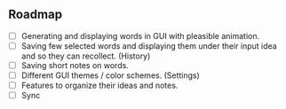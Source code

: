 ## Roadmap

- [ ] Generating and displaying words in GUI with pleasible animation.
- [ ] Saving few selected words and displaying them under their input idea and so they can recollect. (History)
- [ ] Saving short notes on words.
- [ ] Different GUI themes / color schemes. (Settings)
- [ ] Features to organize their ideas and notes.
- [ ] Sync